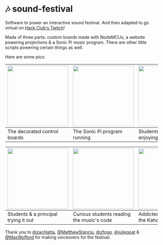 # 🎶 sound-festival

Software to power an interactive sound festival. And then adapted to go virtual on [Hack Club's Twitch](https://www.twitch.tv/hackclubhq)!

Made of three parts: custom boards made with NodeMCUs, a website powering projections & a Sonic Pi music program. There are other little scripts powering certain things as well.

Here are some pics:

| <img src="https://cloud-4bpq9jfka-hack-club-bot.vercel.app/057dd5518.jpeg" height="200px">  | <img src="https://cloud-8u0knk9hn-hack-club-bot.vercel.app/020210222_075958.jpg" height="200px"> | <img src ="https://cloud-a7gifm6tu-hack-club-bot.vercel.app/0screenshot_2021-02-22_at_11.20.27_am.png" height="200px"> |
|---|---|---|
| The decorated control boards | The Sonic Pi program running  | Students, young and old, enjoying the music   |

| <img src="https://cloud-2bey7giks-hack-club-bot.vercel.app/0img_0107.jpg" height="200px">  | <img src="https://cloud-hhsufmf05-hack-club-bot.vercel.app/0screenshot_2021-02-22_at_11.32.05_am.png" height="200px"> | <img src ="https://cloud-jdsg938hx-hack-club-bot.vercel.app/0image_from_ios__20_.jpg" height="200px"> |
|---|---|---|
| Students & a principal trying it out | Curious students reading the music's code  | Addicted students playing the Kahoot sound   |

Thank you to [@zachlatta](https://github.com/zachlatta), [@MatthewStanciu](https://github.com/MatthewStanciu), [@zfogg](https://github.com/zfogg), [@juliegoat](https://github.com/juliegoat) & [@MaxWofford](https://github.com/MaxWofford) for making voiceovers for the festival.
